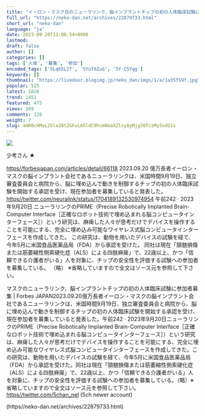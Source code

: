 ```yaml
---
title: "イーロン・マスク氏のニューラリンク、脳インプラントチップの初の人体臨床試験に参加者募集！ "
full_url: "https://neko-dan.net/archives/22879733.html"
short_url: "neko-dan"
language: "ja"
date: 2023-09-20T12:06:54+0900
lastmod: 
draft: false
author: []
categories: []
tags: ['人体', '募集', '参加']
encoded_tags: ['5Lq65L2T', '5Yuf6ZuG', '5Y-C5Yqg']
keywords: []
thumbnail: "https://livedoor.blogimg.jp/neko_dan/imgs/1/a/1a35f59f.jpg"
popular: 525
latest: 1828
trend: 1451
featured: 475
views: 269
comments: 128
weight: 7
slug: aHR0cHMvL25la28tZGFuLm5ldC9hcmNoaXZlcy8yMjg3OTczMy5odG1s
---
```


![](https://livedoor.blogimg.jp/neko_dan/imgs/1/a/1a35f59f.jpg)

<div><p>少考さん ★ </p> <a target='_blank' href='https//forbesjapan.com/articles/detail/66118'>https//forbesjapan.com/articles/detail/66118</a> 2023.09.20 億万長者イーロン・マスクの脳インプラント会社であるニューラリンクは、米国時間9月19日、独立審査委員会と病院から、脳に埋め込んで動きを制御するチップの初の人体臨床試験を開始する承認を受け、現在参加者を募集していると発表した。 <a target='_blank' href='https//twitter.com/neuralink/status/1704189132530974954'>https//twitter.com/neuralink/status/1704189132530974954</a> 午前242 · 2023年9月20日 ニューラリンクのPRIME（Precise Robotically Implanted Brain-Computer Interface［正確なロボット技術で埋め込まれる脳コンピュータインターフェース］）という研究は、麻痺した人々が思考だけでデバイスを操作することを可能にする、完全に埋め込み可能なワイヤレス式脳コンピュータインターフェースを作成してきた。 この研究は、動物を用いたデバイスの試験を経て、今年5月に米国食品医薬品局（FDA）から承認を受けた。 同社は現在「頸髄損傷または筋萎縮性側索硬化症（ALS）による四肢麻痺」で、22歳以上、かつ「信頼できる介護者がいる」人を対象に、チップの安全性を評価する試験への参加者を募集している。 （略） ※省略していますので全文はソース元を参照して下さい。 <a></a><p>マスクのニューラリンク、脳インプラントチップの初の人体臨床試験に参加者募集 | Forbes JAPAN2023.09.20億万長者イーロン・マスクの脳インプラント会社であるニューラリンクは、米国時間9月19日、独立審査委員会と病院から、脳に埋め込んで動きを制御するチップの初の人体臨床試験を開始する承認を受け、現在参加者を募集していると発表した。午前242 · 2023年9月20日ニューラリンクのPRIME（Precise Robotically Implanted Brain-Computer Interface［正確なロボット技術で埋め込まれる脳コンピュータインターフェース］）という研究は、麻痺した人々が思考だけでデバイスを操作することを可能にする、完全に埋め込み可能なワイヤレス式脳コンピュータインターフェースを作成してきた。この研究は、動物を用いたデバイスの試験を経て、今年5月に米国食品医薬品局（FDA）から承認を受けた。同社は現在「頸髄損傷または筋萎縮性側索硬化症（ALS）による四肢麻痺」で、22歳以上、かつ「信頼できる介護者がいる」人を対象に、チップの安全性を評価する試験への参加者を募集している。（略）※省略していますので全文はソース元を参照して下さい。 <a target='_blank' href='https//twitter.com/5chan_nel'>https//twitter.com/5chan_nel</a> (5ch newer account)</p></div>

(https//neko-dan.net/archives/22879733.html)
